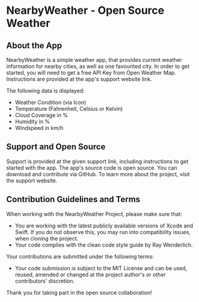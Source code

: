 # NearbyWeather - Open Source Weather

## About the App
NearbyWeather is a simple weather app, that provides current weather information for nearby cities, as well as one favourited city. In order to get started, you will need to get a free API Key from Open Weather Map. Instructions are provided at the app's support website link.

The following data is displayed:

- Weather Condition (via Icon)
- Temperature (Fahrenheit, Celsius or Kelvin)
- Cloud Coverage in %
- Humidity in %
- Windspeed in km/h

## Support and Open Source
Support is provided at the given support link, including instructions to get started with the app. The app's source code is open source. You can download and contribute via GitHub. To learn more about the project, visit the support website.

## Contribution Guidelines and Terms
When working with the NearbyWeather Project, please make sure that:

- You are working with the latest publicly available versions of Xcode and Swift. If you do not observe this, you may run into compatibility issues, when cloning the project.
- Your code complies with the clean code style guide by Ray Wenderlich.

Your contributions are submitted under the following terms:
​
- Your code submission is subject to the MIT License and can be used, reused, amended or changed at the project author's or other contributors' discretion.

Thank you for taking part in the open source collaboration!
